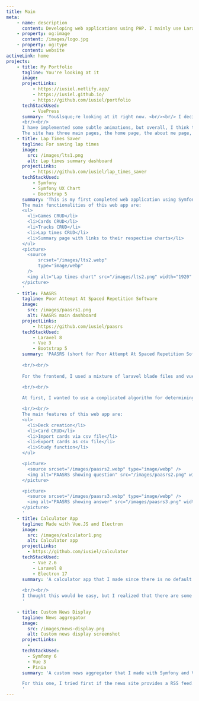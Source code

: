 ```yaml
---
title: Main
meta:
    - name: description
      content: Developing web applications using PHP. I mainly use Laravel for my projects. I am currently learning Symfony, Vue.JS and Jamstack.
    - property: og:image
      content: /images/logo.jpg
    - property: og:type
      content: website
activeLink: home
projects:
    - title: My Portfolio
      tagline: You're looking at it
      image:
      projectLinks:
          - https://iusiel.netlify.app/
          - https://iusiel.github.io/
          - https://github.com/iusiel/portfolio
      techStackUsed:
          - VuePress
      summary: 'You&lsquo;re looking at it right now. <br/><br/> I decided to use VuePress for my portfolio site since I want to learn Jamstack. Maybe this is not the best use for VuePress since it was designed with technical documentation in mind but I enjoyed using VuePress for this site. It was also nice to learn stylus since this is the first time that I have used it. I tried to use a color scheme that combines green and yellow (which are my favorite colors).  
      <br/><br/>
      I have implemented some subtle animations, but overall, I think the design is quite simple (I am not good at creating a design). <br/><br/>
      The site has three main pages, the home page, the about me page, and the random things (blog) page.'
    - title: Lap Times Saver
      tagline: For saving lap times
      image: 
        src: /images/lts1.png
        alt: Lap times summary dashboard
      projectLinks:
          - https://github.com/iusiel/lap_times_saver
      techStackUsed:
          - Symfony
          - Symfony UX Chart
          - Bootstrap 5
      summary: 'This is my first completed web application using Symfony. As someone that likes playing Dirt Rally 2.0 and GT Sport, I wanted to have a way to track my lap times. I decided to use Symfony since it was one of the two main PHP frameworks (the other one being Laravel). The form component by Symfony is really interesting since it allows you to create forms easily. For the layout, I just used Bootstrap 5 since I did not want to think much about it. I do want to change the look and feel of the site in the future so that it will not look like a default bootstrap site. <br/><br/>
      The main functionalities of this web app are:
      <ul>
        <li>Games CRUD</li>
        <li>Cards CRUD</li>
        <li>Tracks CRUD</li>
        <li>Lap times CRUD</li>
        <li>Summary page with links to their respective charts</li>
      </ul>
      <picture>
        <source
            srcset="/images/lts2.webp"
            type="image/webp"
        />
        <img alt="Lap times chart" src="/images/lts2.png" width="1920" height="799"/>
      </picture>
      '
    - title: PAASRS
      tagline: Poor Attempt At Spaced Repetition Software
      image: 
        src: /images/paasrs1.png
        alt: PAASRS main dashboard
      projectLinks:
          - https://github.com/iusiel/paasrs
      techStackUsed:
          - Laravel 8
          - Vue 3
          - Bootstrap 5
      summary: 'PAASRS (short for Poor Attempt At Spaced Repetition Software) is something that I created since I want to introduce spaced repetition to our team. Due to IT policies, it is hard to have software installed software on our workstations so I thought maybe it would be easier if I created a web application that can easily be cloned through git. Too bad that I was not yet able to implement it for our team.
      
      <br/><br/>
    
      For the frontend, I used a mixture of laravel blade files and vue components. For the backend, I used Laravel. I also want to change the look of this site in the future since it looks like a default bootstrap site. 

      <br/><br/> 
      
      At first, I wanted to use a complicated algorithm for determining when a card will show up again, but in the end, I decided against it because I find it too hard to implement. I also decided that there will little or no benefit at all even if I have managed to implement it. 

      <br/><br/>
      The main features of this web app are:
      <ul>
        <li>Deck creation</li>
        <li>Card CRUD</li>
        <li>Import cards via csv file</li>
        <li>Export cards as csv file</li>
        <li>Study function</li>
      </ul>

      <picture>
        <source srcset="/images/paasrs2.webp" type="image/webp" />
        <img alt="PAASRS showing question" src="/images/paasrs2.png" width="1469" height="534" />
      </picture>

      <picture>
        <source srcset="/images/paasrs3.webp" type="image/webp" />
        <img alt="PAASRS showing answer" src="/images/paasrs3.png" width="1469" height="697" />
      </picture>
      '
    - title: Calculator App
      tagline: Made with Vue.JS and Electron
      image: 
        src: /images/calculator1.png
        alt: Calculator app
      projectLinks:
        - https://github.com/iusiel/calculator
      techStackUsed:
          - Vue 2.6
          - Laravel 8
          - Electron 17
      summary: 'A calculator app that I made since there is no default calculator app when I installed EndeavourOS. This is my first time dabbling with Electron JS. I also used Vitest here as a testing tool since I used Vue.JS for the frontend. 
      
      <br/><br/>
      I thought this would be easy, but I realized that there are some challenges when building a calculator app, like making sure that some buttons should only work under specific circumstances (like a dot can only be used once). I also had some difficulty making sure that the display does not show extra zeros. There are still some bugs present here, but I am quite proud of what I have done here.
      '

    - title: Custom News Display
      tagline: News aggregator
      image: 
        src: /images/news-display.png
        alt: Custom news display screenshot
      projectLinks:
        - 
      techStackUsed:
        - Symfony 6
        - Vue 3
        - Pinia
      summary: 'A custom news aggregator that I made with Symfony and Vue 3. I made this because I did not want to open multiple sites in order to read news. This was also a way for me to sharpen my Symfony and Vue.JS skills. For this, what I did first is collect all the news sites that I want to include in this project and then I implemented a custom algorithm so that the news sites that will be displayed will depend on the current day. I try to mix them up because I don&lsquo;t want to form any bias as much as possible. <br/><br/>

      For this one, I tried first if the news site provides a RSS feed. If the news site provides a RSS feed, that is what I will use to display the news articles. If the site does not provide any RSS feed, what I did is parse through the HTML code of the site and then get all the relevant information that I need in order to display the news articles.
      '
---
```


<script setup>
import Home from './.vitepress/theme/components/Home.vue'
</script>

<Home />
